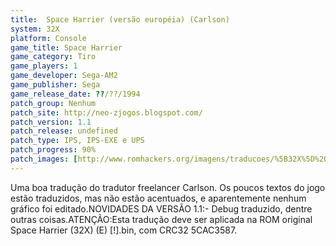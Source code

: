 ```yaml
---
title:  Space Harrier (versão européia) (Carlson)
system: 32X
platform: Console
game_title: Space Harrier
game_category: Tiro
game_players: 1
game_developer: Sega-AM2
game_publisher: Sega
game_release_date: ??/??/1994
patch_group: Nenhum
patch_site: http://neo-zjogos.blogspot.com/
patch_version: 1.1
patch_release: undefined
patch_type: IPS, IPS-EXE e UPS
patch_progress: 90%
patch_images: [http://www.romhackers.org/imagens/traducoes/%5B32X%5D%20Space%20Harrier%20-%20Carlson%20-%201.png,http://www.romhackers.org/imagens/traducoes/%5B32X%5D%20Space%20Harrier%20-%20Carlson%20-%202.jpg,http://www.romhackers.org/imagens/traducoes/%5B32X%5D%20Space%20Harrier%20-%20Carlson%20-%203.png]
---
```

Uma boa tradução do tradutor freelancer Carlson. Os poucos textos do jogo estão traduzidos, mas não estão acentuados, e aparentemente nenhum gráfico foi editado.NOVIDADES DA VERSÃO 1.1:- Debug traduzido, dentre outras coisas.ATENÇÃO:Esta tradução deve ser aplicada na ROM original Space Harrier (32X) (E) [!].bin, com CRC32 5CAC3587.